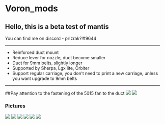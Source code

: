 # Voron_mods
## Hello, this is a beta test of mantis
You can find me on discord - pr!zrak?!#9644

____

+ Reinforced duct mount
+ Reduce lever for nozzle, duct become smaller
+ Duct for 9mm belts, slightly longer
+ Supported by Sherpa, Lgx lite, Orbiter
+ Support regular carriage, you don't need to print a new carriage, unless you want upgrade to 9mm belts

____

##Pay attention to the fastening of the 5015 fan to the duct
![](https://github.com/MRX8024/Voron_mods/blob/main/Mantis/Pictures/Duct.jpg)
![](https://github.com/MRX8024/Voron_mods/blob/main/Mantis/Pictures/Duct1.jpg)

### Pictures
![](https://github.com/MRX8024/Voron_mods/blob/main/Mantis/Pictures/Parts.jpg)
![](https://github.com/MRX8024/Voron_mods/blob/main/Mantis/Pictures/Front.jpg)
![](https://github.com/MRX8024/Voron_mods/blob/main/Mantis/Pictures/Top.jpg)
![](https://github.com/MRX8024/Voron_mods/blob/main/Mantis/Pictures/Right.jpg)
![](https://github.com/MRX8024/Voron_mods/blob/main/Mantis/Pictures/Left.jpg)
![](https://github.com/MRX8024/Voron_mods/blob/main/Mantis/Pictures/Back.jpg)



